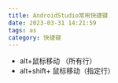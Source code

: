 ```yaml
---
title: AndroidStudio常用快捷键
date: 2023-03-31 14:21:59
tags: as
category: 快捷键
---
```


- alt+鼠标移动 （所有行）
- alt+shift+ 鼠标移动（指定行）
